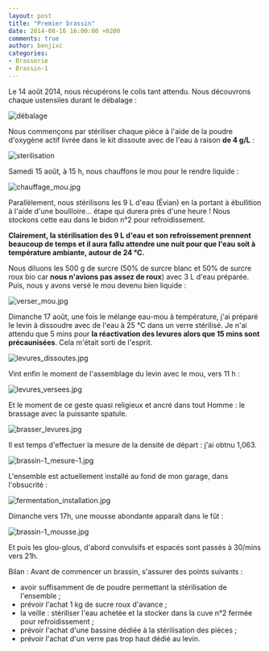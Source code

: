 ```yaml
---
layout: post
title: "Premier brassin"
date: 2014-08-16 16:00:00 +0200
comments: true
author: benjixc
categories: 
- Brasserie
- Brassin-1
---
```



Le 14 août 2014, nous récupérons le colis tant attendu. Nous découvrons chaque ustensiles durant le débalage :

![débalage](/images/brassin1/debalage.jpg)

Nous commençons par stériliser chaque pièce à l'aide de la poudre d'oxygène actif livrée dans le kit dissoute avec de l'eau à raison **de 4 g/L** :

![sterilisation](/images/brassin1/sterilisation.jpg)

Samedi 15 août, à 15 h, nous chauffons le mou pour le rendre liquide :

![chauffage_mou.jpg](/images/brassin1/chauffage_mou.jpg)

Parallèlement, nous stérilisons les 9 L d'eau (Évian) en la portant à ébullition à l'aide d'une bouilloire... étape qui durera près d'une heure !
Nous stockons cette eau dans le bidon n°2 pour refroidissement.

**Clairement, la stérilisation des 9 L d'eau et son refroissement prennent beaucoup de temps et il aura fallu attendre une nuit pour que l'eau soit à température ambiante, autour de 24 °C.**

Nous diluons les 500 g de surcre (50% de surcre blanc et 50% de surcre roux bio car **nous n'avions pas assez de roux**) avec 3 L d'eau préparée. Puis, nous y avons versé le mou devenu bien liquide :

![verser_mou.jpg](/images/brassin1/verser_mou.jpg)

Dimanche 17 août, une fois le mélange eau-mou à température, j'ai préparé le levin à dissoudre avec de l'eau à 25 °C dans un verre stérilisé. Je n'ai attendu que 5 mins pour **la réactivation des levures alors que 15 mins sont précaunisées**. Cela m'était sorti de l'esprit.


![levures_dissoutes.jpg](/images/brassin1/levures_dissoutes.jpg)

Vint enfin le moment de l'assemblage du levin avec le mou, vers 11 h :

![levures_versees.jpg](/images/brassin1/levures_versees.jpg)

Et le moment de ce geste quasi religieux et ancré dans tout Homme : le brassage avec la puissante spatule.

![brasser_levures.jpg](/images/brassin1/brasser_levures.jpg)

Il est temps d'effectuer la mesure de la densité de départ : j'ai obtnu 1,063.

![brassin-1_mesure-1.jpg](/images/brassin1/brassin-1_mesure-1.jpg)

L'ensemble est actuellement installé au fond de mon garage, dans l'obsucrité :

![fermentation_installation.jpg](/images/brassin1/fermentation_installation.jpg)

Dimanche vers 17h, une mousse abondante apparaît dans le fût :

![brassin-1_mousse.jpg](/images/brassin1/brassin-1_mousse.jpg)

Et puis les glou-glous, d'abord convulsifs et espacés sont passés à 30/mins vers 21h.

Bilan :
Avant de commencer un brassin, s'assurer des points suivants :

* avoir suffisamment de de poudre permettant la stérilisation de l'ensemble ;
* prévoir l'achat 1 kg de sucre roux d'avance ;
* la veille : stériliser l'eau achetée et la stocker dans la cuve n°2 fermée pour refroidissement ;
* prévoir l'achat d'une bassine dédiée à la stérilisation des pièces ;
* prévoir l'achat d'un verre pas trop haut dédié au levin.

